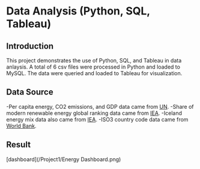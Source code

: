 # Data Analysis (Python, SQL, Tableau)

## Introduction
This project demonstrates the use of Python, SQL, and Tableau in data anlaysis. A total of 6 csv files were processed in Python and loaded to MySQL. The data were queried and loaded to Tableau for visualization. 

## Data Source
-Per capita energy, CO2 emissions, and GDP data came from [UN](https://data.un.org/).
-Share of modern renewable energy global ranking data came from [IEA](https://www.iea.org/countries/argentina/renewables).
-Iceland energy mix data also came from [IEA](https://www.iea.org/countries/iceland/energy-mix
).
-ISO3 country code data came from [World Bank](https://wits.worldbank.org/wits/wits/witshelp/content/codes/country_codes.htm).

## Result
[dashboard](/Project1/Energy Dashboard.png)
